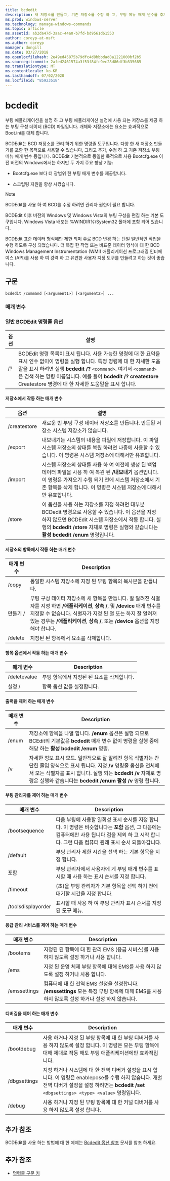 ```yaml
---
title: bcdedit
description: 새 저장소를 만들고, 기존 저장소를 수정 하 고, 부팅 메뉴 매개 변수를 추가 하는 bcdedit 명령에 대 한 참조 문서입니다.
ms.prod: windows-server
ms.technology: manage-windows-commands
ms.topic: article
ms.assetid: ab2da47d-3aac-44a0-b7fd-bd9561d61553
author: coreyp-at-msft
ms.author: coreyp
manager: dongill
ms.date: 03/27/2018
ms.openlocfilehash: 2e49ed45875b79dfc4d8bbbdad8a1221000bf2b5
ms.sourcegitcommit: 2afed2461574a3f53f84fc9ec28d86df3b335685
ms.translationtype: MT
ms.contentlocale: ko-KR
ms.lasthandoff: 07/02/2020
ms.locfileid: "85923518"
---
```

# <a name="bcdedit"></a>bcdedit

부팅 애플리케이션을 설명 하 고 부팅 애플리케이션 설정에 사용 되는 저장소를 제공 하는 부팅 구성 데이터 (BCD) 파일입니다. 개체와 저장소에는 요소는 효과적으로 Boot.ini를 대체 합니다.

BCDEdit는 BCD 저장소를 관리 하기 위한 명령줄 도구입니다. 다양 한 새 저장소 만들기를 포함 한 목적으로 사용할 수 있습니다, 그리고 추가, 수정 하 고 기존 저장소 부팅 메뉴 매개 변수 등입니다. BCDEdit 기본적으로 동일한 목적으로 사용 Bootcfg.exe 이전 버전의 Windows에서는 하지만 두 가지 주요 향상 기능:

- Bootcfg.exe 보다 더 광범위 한 부팅 매개 변수를 제공합니다.

- 스크립팅 지원을 향상 시켰습니다.

> [!NOTE]
> BCDEdit를 사용 하 여 BCD를 수정 하려면 관리자 권한이 필요 합니다.

BCDEdit 이후 버전의 Windows 및 Windows Vista의 부팅 구성을 편집 하는 기본 도구입니다. Windows Vista 배포는 %WINDIR%\System32 폴더에 포함 되어 있습니다.

BCDEdit 표준 데이터 형식에만 제한 되며 주로 BCD 변경 하는 단일 일반적인 작업을 수행 하도록 구성 되었습니다. 더 복잡 한 작업 또는 비표준 데이터 형식에 대 한 BCD Windows Management Instrumentation (WMI) 애플리케이션 프로그래밍 인터페이스 (API)를 사용 하 여 강력 하 고 유연한 사용자 지정 도구를 만들려고 하는 것이 좋습니다.

## <a name="syntax"></a>구문

```
bcdedit /command [<argument1>] [<argument2>] ...
```

### <a name="parameters"></a>매개 변수

### <a name="general-bcdedit-command-line-options"></a>일반 BCDEdit 명령줄 옵션

| 옵션 | 설명 |
| ------ | ----------- |
| /? | BCDEdit 명령 목록이 표시 됩니다. 사용 가능한 명령에 대 한 요약을 표시 인수 없이이 명령을 실행 합니다. 특정 명령에 대 한 자세한 도움말을 표시 하려면 실행 **bcdedit /?** `<command>`. 여기서 `<command>` 은 검색 하는 명령 이름입니다. 예를 들어 **bcdedit /? createstore** Createstore 명령에 대 한 자세한 도움말을 표시 합니다. |

#### <a name="parameters-that-operate-on-a-store"></a>저장소에서 작동 하는 매개 변수

| 옵션 | 설명 |
| ------ | ----------- |
| /createstore | 새로운 빈 부팅 구성 데이터 저장소를 만듭니다. 만든된 저장소 시스템 저장소가 않습니다. |
| /export | 내보내기는 시스템의 내용을 파일에 저장합니다. 이 파일 시스템 저장소의 상태를 복원 하려면 나중에 사용할 수 있습니다. 이 명령은 시스템 저장소에 대해서만 유효합니다. |
| /import | 시스템 저장소의 상태를 사용 하 여 이전에 생성 된 백업 데이터 파일을 사용 하 여 복원 된 **/내보내기** 옵션입니다. 이 명령은 가져오기 수행 되기 전에 시스템 저장소에서 기존 항목을 삭제 합니다. 이 명령은 시스템 저장소에 대해서만 유효합니다. |
| /store | 이 옵션을 사용 하는 저장소를 지정 하려면 대부분 BCDedit 명령으로 사용할 수 있습니다. 이 옵션을 지정 하지 않으면 BCDEdit 시스템 저장소에서 작동 합니다. 실행의 **bcdedit /store** 자체로 명령은 실행와 같습니다는 **활성 bcdedit /enum** 명령입니다. |

#### <a name="parameters-that-operate-on-entries-in-a-store"></a>저장소의 항목에서 작동 하는 매개 변수

| 매개 변수 | Description |
| ------ | ----------- |
| /copy | 동일한 시스템 저장소에 지정 된 부팅 항목의 복사본을 만듭니다. |
| 만들기 / | 부팅 구성 데이터 저장소에 새 항목을 만듭니다. 잘 알려진 식별자를 지정 하면 **/애플리케이션**, **상속 /**, 및 **/device** 매개 변수를 지정할 수 없습니다. 식별자가 지정 된 열 또는 하지 잘 알려져 있는 경우는 **/애플리케이션**, **상속 /**, 또는 **/device** 옵션을 지정 해야 합니다. |
| /delete | 지정된 된 항목에서 요소를 삭제합니다. |

#### <a name="parameters-that-operate-on-entry-options"></a>항목 옵션에서 작동 하는 매개 변수

| 매개 변수 | Description |
| ------ | ----------- |
| /deletevalue | 부팅 항목에서 지정된 된 요소를 삭제합니다. |
| 설정 / | 항목 옵션 값을 설정합니다. |

#### <a name="parameters-that-control-output"></a>출력을 제어 하는 매개 변수

| 매개 변수 | Description |
| ------ | ----------- |
| /enum | 저장소에 항목을 나열 합니다. **/enum** 옵션은 실행 되므로 BCEdit의 기본값은 **bcdedit** 매개 변수 없이 명령을 실행 중에 해당 하는 **활성 bcdedit /enum** 명령. |
| /v | 자세한 정보 표시 모드. 일반적으로 잘 알려진 항목 식별자는 간단한 줄임 양식으로 표시 됩니다. 지정 **/v** 명령줄 옵션을 전체에서 모든 식별자를 표시 합니다. 실행 되는 **bcdedit /v** 자체로 명령은 실행와 같습니다는 **bcdedit /enum 활성 /v** 명령 합니다. |

#### <a name="parameters-that-control-the-boot-manager"></a>부팅 관리자를 제어 하는 매개 변수

| 매개 변수 | Description |
| ------ | ----------- |
| /bootsequence | 다음 부팅에 사용할 일회성 표시 순서를 지정 합니다. 이 명령은 비슷합니다는 **포함** 옵션, 그 다음에는 컴퓨터에만 사용 됩니다 점을 제외 하 고 시작 합니다. 그런 다음 컴퓨터 원래 표시 순서 되돌아갑니다. |
| /default | 부팅 관리자 제한 시간을 선택 하는 기본 항목을 지정 합니다. |
| 포함 | 부팅 관리자에서 사용자에 게 부팅 매개 변수를 표시할 때 사용 하는 표시 순서를 지정 합니다. |
| /timeout | (초)을 부팅 관리자가 기본 항목을 선택 하기 전에 대기할 시간을 지정 합니다. |
| /toolsdisplayorder | 표시할 때 사용 하 여 부팅 관리자 표시 순서를 지정 된 **도구** 메뉴. |

#### <a name="parameters-that-control-emergency-management-services"></a>응급 관리 서비스를 제어 하는 매개 변수

| 매개 변수 | Description |
| ------ | ----------- |
| /bootems | 지정된 된 항목에 대 한 관리 EMS (응급 서비스)를 사용 하지 않도록 설정 하거나 사용 합니다. |
| /ems | 지정 된 운영 체제 부팅 항목에 대해 EMS를 사용 하지 않도록 설정 하거나 사용 합니다. |
| /emssettings | 컴퓨터에 대 한 전역 EMS 설정을 설정합니다. **/emssettings** 모든 특정 부팅 항목에 대해 EMS를 사용 하지 않도록 설정 하거나 설정 하지 않습니다. |

#### <a name="parameters-that-control-debugging"></a>디버깅을 제어 하는 매개 변수

| 매개 변수 | Description |
| ------ | ----------- |
| /bootdebug | 사용 하거나 지정 된 부팅 항목에 대 한 부팅 디버거를 사용 하지 않도록 설정 합니다. 이 명령은 모든 부팅 항목에 대해 제대로 작동 해도 부팅 애플리케이션에만 효과적입니다. |
| /dbgsettings | 지정 하거나 시스템에 대 한 전역 디버거 설정을 표시 합니다. 이 명령은 enablepose를 수행 하지 않습니다. 개별 전역 디버거 설정을 설정 하려면는 **bcdedit /set** `<dbgsettings> <type> <value>` 명령입니다. |
| /debug | 사용 하거나 지정 된 부팅 항목에 대 한 커널 디버거를 사용 하지 않도록 설정 합니다. |

## <a name="additional-references"></a>추가 참조

BCDEdit를 사용 하는 방법에 대 한 예제는 [Bcdedit 옵션 참조](https://docs.microsoft.com/windows-hardware/drivers/devtest/bcd-boot-options-reference) 문서를 참조 하세요.

## <a name="additional-references"></a>추가 참조

- [명령줄 구문 키](command-line-syntax-key.md)
